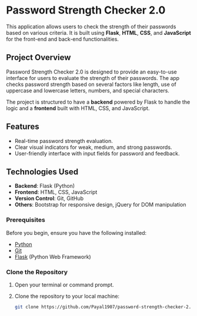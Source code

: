 # Password Strength Checker 2.0

This application allows users to check the strength of their passwords based on various criteria. It is built using **Flask**, **HTML**, **CSS**, and **JavaScript** for the front-end and back-end functionalities.

## Project Overview

Password Strength Checker 2.0 is designed to provide an easy-to-use interface for users to evaluate the strength of their passwords. The app checks password strength based on several factors like length, use of uppercase and lowercase letters, numbers, and special characters. 

The project is structured to have a **backend** powered by Flask to handle the logic and a **frontend** built with HTML, CSS, and JavaScript.

## Features

- Real-time password strength evaluation.
- Clear visual indicators for weak, medium, and strong passwords.
- User-friendly interface with input fields for password and feedback.

## Technologies Used

- **Backend**: Flask (Python)
- **Frontend**: HTML, CSS, JavaScript
- **Version Control**: Git, GitHub
- **Others**: Bootstrap for responsive design, jQuery for DOM manipulation

### Prerequisites

Before you begin, ensure you have the following installed:

- [Python](https://www.python.org/downloads/)
- [Git](https://git-scm.com/)
- [Flask](https://flask.palletsprojects.com/) (Python Web Framework)

### Clone the Repository

1. Open your terminal or command prompt.
2. Clone the repository to your local machine:

   ```bash
   git clone https://github.com/Payal1907/password-strength-checker-2.0.git
